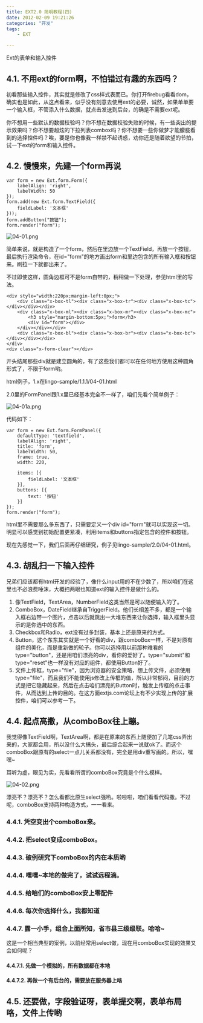 ```yaml
---
title: EXT2.0 简明教程(四)
date: 2012-02-09 19:21:26
categories: "开发"
tags:
	- EXT

---
```


Ext的表单和输入控件

## 4.1. 不用ext的form啊，不怕错过有趣的东西吗？ ##

初看那些输入控件，其实就是修改了css样式表而已。你打开firebug看看dom，确实也是如此，从这点看来，似乎没有刻意去使用ext的必要，诚然，如果单单要一个输入框，不管添入什么数据，就点击发送到后台，的确是不需要ext呢。

你不想用一些默认的数据校验吗？你不想在数据校验失败的时候，有一些突出的提示效果吗？你不想要超炫的下拉列表combox吗？你不想要一些你做梦才能朦胧看到的选择控件吗？唉，要是你也像我一样禁不起诱惑，劝你还是随着欲望的节拍，试一下ext的form和输入控件。

## 4.2. 慢慢来，先建一个form再说 ##

``````````
var form = new Ext.form.Form({
    labelAlign: 'right',
    labelWidth: 50
});
form.add(new Ext.form.TextField({
    fieldLabel: '文本框'
}));
form.addButton("按钮");
form.render("form");
``````````

![04-01.png][]

简单来说，就是构造了一个form，然后在里边放一个TextField，再放一个按钮，最后执行渲染命令，在id="form"的地方画出form和里边包含的所有输入框和按钮来。刷拉一下就都出来了。

不过即使这样，圆角边框可不是form自带的，稍稍做一下处理，参见html里的写法。

``````````
<div style="width:220px;margin-left:0px;">
    <div class="x-box-tl"><div class="x-box-tr"><div class="x-box-tc"></div></div></div>
    <div class="x-box-ml"><div class="x-box-mr"><div class="x-box-mc">
        <h3 style="margin-bottom:5px;">form</h3>
        <div id="form"></div>
    </div></div></div>
    <div class="x-box-bl"><div class="x-box-br"><div class="x-box-bc"></div></div></div>
</div>
<div class="x-form-clear"></div>
``````````

开头结尾那些div就是建立圆角的，有了这些我们都可以在任何地方使用这种圆角形式了，不限于form哟。

html例子，1.x在lingo-sample/1.1.1/04-01.html

2.0里的FormPanel跟1.x里已经基本完全不一样了，咱们先看个简单例子：

![04-01a.png][]

代码如下：

``````````
var form = new Ext.form.FormPanel({
    defaultType: 'textfield',
    labelAlign: 'right',
    title: 'form',
    labelWidth: 50,
    frame: true,
    width: 220,

    items: [{
        fieldLabel: '文本框'
    }],
    buttons: [{
        text: '按钮'
    }]
});
form.render("form");
``````````

html里不需要那么多东西了，只需要定义一个div id="form"就可以实现这一切。明显可以感觉到初始配置更紧凑，利用items和buttons指定包含的控件和按钮。

现在先感觉一下，我们后面再仔细研究，例子见lingo-sample/2.0/04-01.html。

## 4.3. 胡乱扫一下输入控件 ##

兄弟们应该都有html开发的经验了，像什么input用的不在少数了，所以咱们在这里也不必浪费唾沫，大概扫两眼也知道ext的输入控件是做什么的。

1.  像TextField，TextArea，NumberField这类当然是可以随便输入的了。
2.  ComboBox，DateField继承自TriggerField。他们长相差不多，都是一个输入框右边带一个图片，点击以后就跳出一大堆东西来让你选择，输入框里头显示的是你选中的东西。
3.  Checkbox和Radio，ext没有过多封装，基本上还是原来的方式。
4.  Button，这个东东其实就是一个好看的div，跟comboBox一样，不是对原有组件的美化，而是重新做的轮子。你可以选择用以前那种难看的type="button"，还是用咱们漂亮的div，看你的爱好了。type="submit"和type="reset"也一样没有对应的组件，都使用Button好了。
5.  文件上传框，type="file"，因为浏览器的安全策略，想上传文件，必须使用type="file"，而且我们不能使用js修改上传框的值，所以非常郁闷，目前的方式是把它隐藏起来，然后在点击咱们漂亮的Button时，触发上传框的点击事件，从而达到上传的目的。在这方面extjs.com论坛上有不少实现上传的扩展控件，咱们可以参考一下。

## 4.4. 起点高撒，从comboBox往上蹦。 ##

我觉得像TextField啊，TextArea啊，都是在原来的东西上随便加了几笔css弄出来的，大家都会用，所以没什么大搞头，最后综合起来一说就ok了。而这个comboBox跟原有的select一点儿关系都没有，完全是用div重写画的。所以，嘿嘿~

耳听为虚，眼见为实，先看看所谓的comboBox究竟是个什么模样。

![04-02.png][]

漂亮不？漂亮不？怎么看都比原生select强哟。啦啦啦，咱们看看代码撒。不过呢，comboBox支持两种构造方式，一一看来。

### 4.4.1. 凭空变出个comboBox来。 ###

>

### 4.4.2. 把select变成comboBox。 ###

### 4.4.3. 破例研究下comboBox的内在本质哟 ###

### 4.4.4. 嘿嘿~本地的做完了，试试远程滴。 ###

### 4.4.5. 给咱们的comboBox安上零配件 ###

### 4.4.6. 每次你选择什么，我都知道 ###

### 4.4.7. 露一小手，组合上面所知，省市县三级级联。哈哈~ ###

这是一个相当典型的案例，以前经常用select做，现在用comboBox实现的效果又会如何呢？

#### 4.4.7.1. 先做一个模拟的，所有数据都在本地 ####

#### 4.4.7.2. 再做一个有后台的，需要放在服务器上咯 ####

## 4.5. 还要做，字段验证呀，表单提交啊，表单布局咯，文件上传哟 ##


[04-01.png]: http://203.93.254.59:8889/extdoc/shared/images/04-01.png
[04-01a.png]: http://203.93.254.59:8889/extdoc/shared/images/04-01a.png
[04-02.png]: http://203.93.254.59:8889/extdoc/shared/images/04-02.png